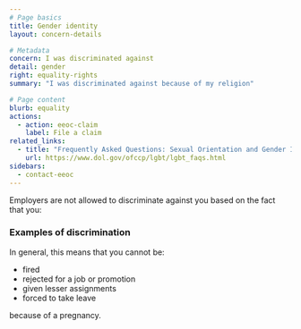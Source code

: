 ```yaml
---
# Page basics
title: Gender identity
layout: concern-details

# Metadata
concern: I was discriminated against
detail: gender
right: equality-rights
summary: "I was discriminated against because of my religion"

# Page content
blurb: equality
actions:
  - action: eeoc-claim
    label: File a claim
related_links:
  - title: "Frequently Asked Questions: Sexual Orientation and Gender Identity"
    url: https://www.dol.gov/ofccp/lgbt/lgbt_faqs.html
sidebars:
  - contact-eeoc
---
```


Employers are not allowed to discriminate against you based on the fact that you:



### Examples of discrimination

In general, this means that you cannot be:

- fired
- rejected for a job or promotion
- given lesser assignments
- forced to take leave

because of a pregnancy.
